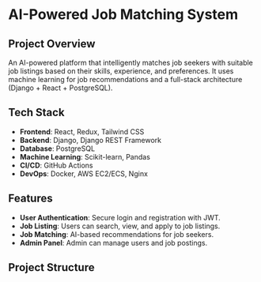 # AI-Powered Job Matching System

## Project Overview
An AI-powered platform that intelligently matches job seekers with suitable job listings based on their skills, experience, and preferences. It uses machine learning for job recommendations and a full-stack architecture (Django + React + PostgreSQL).

## Tech Stack

- **Frontend**: React, Redux, Tailwind CSS
- **Backend**: Django, Django REST Framework
- **Database**: PostgreSQL
- **Machine Learning**: Scikit-learn, Pandas
- **CI/CD**: GitHub Actions
- **DevOps**: Docker, AWS EC2/ECS, Nginx

## Features

- **User Authentication**: Secure login and registration with JWT.
- **Job Listing**: Users can search, view, and apply to job listings.
- **Job Matching**: AI-based recommendations for job seekers.
- **Admin Panel**: Admin can manage users and job postings.

## Project Structure 

